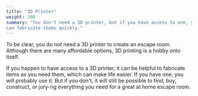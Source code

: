 ```yaml
---
title: "3D Printer"
weight: 100
summary: "You don't need a 3D printer, but if you have access to one, you
can fabricate items quickly."
---
```


To be clear, you do _not_ need a 3D printer to create an escape room.
Although there are many affordable options, 3D printing is a hobby onto
itself.

If you happen to have access to a 3D printer, it can be helpful to
fabricate items as you need them, which can make life easier. If you have
one, you will probably use it. But if you don't, it will still be possible
to find, buy, construct, or jury-rig everything you need for a great at
home escape room.
